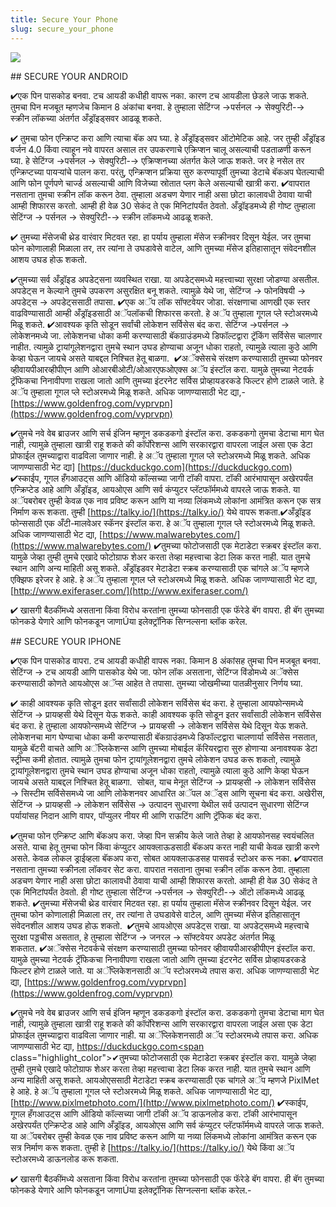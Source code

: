 ```yaml
---
title: Secure Your Phone
slug: secure_your_phone
---
```


![](/images/coverchap_3.jpg)


<div class="SECPHONE_H2" markdown="1">## SECURE YOUR ANDROID</div>




<span class="highlight_color">✔एक</span> पिन पासकोड बनवा. टच आयडी कधीही वापरू नका. कारण टच आयडीला छेडले जाऊ शकते. तुमचा पिन मजबूत म्हणजेच किमान 8 अंकांचा बनवा. हे तुम्हाला सेटिंग्ज →पर्सनल → सेक्युरिटी-→ स्क्रीन लॉकच्या अंतर्गत अँड्रॉइड्सवर आढळू शकते.  

<span class="highlight_color">✔ तुमचा</span> फोन एन्क्रिप्ट करा आणि त्याचा बॅक अप घ्या. हे अँड्रॉइड्सवर ऑटोमेटिक आहे. जर तुम्ही अँड्रॉइड वर्जन 4.0 किंवा त्याहून नवे वापरत असाल तर उपकरणाचे एक्रिप्शन चालू असल्याची पडताळणी करून घ्या. हे  सेटिंग्ज →पर्सनल → सेक्युरिटी-→ एक्रिप्शनच्या अंतर्गत केले जाऊ शकते. जर हे नसेल तर एन्क्रिप्टच्या पायऱ्यांचे पालन करा. परंतु, एन्क्रिप्शन प्रक्रिया सुरु करण्यापूर्वी तुमच्या डेटाचे बॅकअप घेतल्याची आणि फोन पूर्णपणे चार्ज्ड असल्याची आणि विजेच्या स्रोतात प्लग केले असल्याची खात्री करा.    <span class="highlight_color">✔वापरात</span> नसताना तुमचा स्क्रीन लॉक करून ठेवा. तुम्हाला अडचण येणार नाही असा छोटा कालावधी ठेवावा याची आम्ही शिफारस करतो. आम्ही ही वेळ 30 सेकंद ते एक मिनिटांपर्यंत ठेवतो. अँड्रॉइडमध्ये ही गोष्ट तुम्हाला सेटिंग्ज → पर्सनल → सेक्युरिटी-→ स्क्रीन लॉकमध्ये आढळू शकते. 

<span class="highlight_color">✔ तुमच्या</span> मॅसेजची थ्रेड वारंवार मिटवत रहा. हा पर्याय तुम्हाला मॅसेज स्क्रीनवर दिसून येईल. जर तुमचा फोन कोणालाही मिळाला तर, तर त्यांना ते उघडावेसे वाटेल, आणि तुमच्या मॅसेज इतिहासातून संवेदनशील आशय उघड होऊ शकतो.


<span class="highlight_color">✔तुमच्या सर्व अँड्रॉइड अपडेट्सना व्यवस्थित राखा.</span> या अपडेट्समध्ये महत्त्वाच्या सुरक्षा जोडण्या असतील. अपडेट्स न केल्याने तुमचे उपकरण असुरक्षित बनू शकते. त्यामुळे येथे जा, सेटिंग्ज → फोनविषयी → अपडेट्स → अपडेट्ससाठी तपासा. <span class="highlight_color">✔एक अॅप लॉक सॉफ्टवेयर जोडा.</span> संरक्षणाचा आणखी एक स्तर वाढविण्यासाठी आम्ही अँड्रॉइडसाठी अॅपलॉकची शिफारस करतो. हे अॅप तुम्हाला गूगल प्ले स्टोअरमध्ये मिळू शकते. <span class="highlight_color">✔आवश्यक कृति सोडून सर्वांची लोकेशन सर्विसेस बंद करा.</span> सेटिंग्ज →पर्सनल → लोकेशनमध्ये जा. लोकेशनचा धोका कमी करण्यासाठी बॅकग्राउंडमध्ये डिफॉल्टद्वारा ट्रॅकिंग सर्विसेस चालणार नाहीत. त्यामुळे ट्रायांगूलेशनद्वारा तुमचे स्थान उघड होण्याचा अजून धोका राहतो, त्यामुळे त्याला कुठे आणि केव्हा घेऊन जायचे असते याबद्दल निश्चित हेतू बाळगा.  <span class="highlight_color">✔अॅक्सेसचे संरक्षण करण्यासाठी तुमच्या फोनवर व्हीवायपीआरव्हीपीएन आणि ओआरबीओटी/ओआरएफओएक्स अॅप इंस्टॉल करा.</span> यामुळे तुमच्या नेटवर्क ट्रॅफिकचा निनावीपणा राखला जातो आणि तुमच्या इंटरनेट सर्विस प्रोव्हायडरकडे फिल्टर होणे टाळले जाते. हे अॅप तुम्हाला गूगल प्ले स्टोअरमध्ये मिळू शकते. अधिक जाणण्यासाठी भेट द्या,- [https://www.goldenfrog.com/vyprvpn](https://www.goldenfrog.com/vyprvpn)


<span class="highlight_color">✔तुमचे नवे वेब ब्राउजर आणि सर्च इंजिन म्हणून डकडकगो इंस्टॉल करा</span>. डकडकगो तुमचा डेटाचा माग घेत नाही, त्यामुळे तुम्हाला खात्री राहू शकते की कॉर्पोरेशन्स आणि सरकारद्वारा वापरला जाईल असा एक डेटा प्रोफाईल तुमच्याद्वारा वाढविला जाणार नाही. हे अॅप तुम्हाला गूगल प्ले स्टोअरमध्ये मिळू शकते. अधिक जाणण्यासाठी भेट द्या] [https://duckduckgo.com](https://duckduckgo.com)  <span class="highlight_color">✔स्काईप, गूगल हँगआउट्स आणि ऑडियो कॉल्सच्या जागी टॉकी वापरा</span>. टॉकी आरंभापासून अखेरपर्यंत एन्क्रिप्टेड आहे आणि अँड्रॉइड, आयओएस आणि सर्व कंप्युटर प्लॅटफॉर्ममध्ये वापरले जाऊ शकते. या अॅपबरोबर तुम्ही केवळ एक नाव प्रविष्ट करून आणि या नव्या लिंकमध्ये लोकांना आमंत्रित करून एक सत्र निर्माण करू शकता. तुम्ही [https://talky.io/](https://talky.io/) येथे वापरू शकता.<span class="highlight_color">✔अँड्रॉइड फोन्ससाठी</span> एक अँटी-मालवेअर स्कॅनर इंस्टॉल करा. हे अॅप तुम्हाला गूगल प्ले स्टोअरमध्ये मिळू शकते. अधिक जाणण्यासाठी भेट द्या, [https://www.malwarebytes.com/](https://www.malwarebytes.com/)  <span class="highlight_color">✔तुमच्या फोटोजसाठी एक मेटाडेटा स्क्रबर इंस्टॉल करा.</span> यामुळे जेव्हा तुम्ही तुमचे एखादे फोटोग्राफ शेअर करता तेव्हा महत्त्वाचा डेटा लिक करत नाही. यात तुमचे स्थान आणि अन्य माहिती असू शकते. अँड्रॉइडवर मेटाडेटा स्क्रब करण्यासाठी एक चांगले अॅप म्हणजे एक्झिफ इरेजर हे आहे. हे अॅप तुम्हाला गूगल प्ले स्टोअरमध्ये मिळू शकते. अधिक जाणण्यासाठी भेट द्या, [http://www.exiferaser.com/](http://www.exiferaser.com/)

<span class="highlight_color">✔ खासगी बैठकींमध्ये असताना किंवा विरोध करतांना तुमच्या फोनसाठी एक फॅरेडे बॅग वापरा.</span> ही बॅग तुमच्या फोनकडे येणारे आणि फोनकडून जाणाÚया इलेक्ट्रॉनिक सिग्नल्सना ब्लॉक करेल.

<div class="SECPHONE_H2" markdown="1">## SECURE YOUR IPHONE</div>




<span class="highlight_color">✔एक पिन पासकोड वापरा</span>. टच आयडी कधीही वापरू नका. किमान 8 अंकांसह तुमचा पिन मजबूत बनवा. सेटिंग्ज → टच आयडी आणि पासकोड येथे जा. फोन लॉक असताना, सेटिंग्ज विंडोमध्ये अॅक्सेस करण्यासाठी कोणते आयओएस अॅप्स आहेत ते तपासा. तुमच्या जोखमीच्या पातळीनुसार निर्णय घ्या. 

<span class="highlight_color">✔ काही आवश्यक कृति सोडून इतर सर्वांसाठी लोकेशन सर्विसेस बंद करा.</span> हे तुम्हाला आयफोन्समध्ये सेटिंग्ज → प्रायव्हसी येथे दिसून येऊ शकते. काही आवश्यक कृति सोडून इतर सर्वांसाठी लोकेशन सर्विसेस बंद करा. हे तुम्हाला आयफोन्समध्ये सेटिंग्ज → प्रायव्हसी → लोकेशन सर्विसेस येथे दिसून येऊ शकते. लोकेशनचा माग घेण्याचा धोका कमी करण्यासाठी बॅकग्राउंडमध्ये डिफॉल्टद्वारा चालणार्या सर्विसेस नसतात, यामुळे बॅटरी वाचते आणि अॅप्लिकेशन्स आणि तुमच्या मोबाईल कॅरियरद्वारा सुरु होणाऱ्या अनावश्यक डेटा स्ट्रीम्स कमी होतात. त्यामुळे तुमचा फोन ट्रायांगूलेशनद्वारा तुमचे लोकेशन उघड करू शकतो, त्यामुळे ट्रायांगूलेशनद्वारा तुमचे स्थान उघड होण्याचा अजून धोका राहतो, त्यामुळे त्याला कुठे आणि केव्हा घेऊन जायचे असते याबद्दल निश्चित हेतू बाळगा.  सोबत, याच मेनूत सेटिंग्ज → प्रायव्हसी → लोकेशन सर्विसेस → सिस्टीम सर्विसेसमध्ये जा आणि लोकेशनवर आधारित अॅपल अॅड्स आणि सूचना बंद करा. अखेरीस, सेटिंग्ज → प्रायव्हसी → लोकेशन सर्विसेस → उत्पादन सुधारणा येथील सर्व उत्पादन सुधारणा सेटिंग्ज पर्यायांसह निदान आणि वापर, पॉप्युलर नीयर मी आणि राऊटिंग आणि ट्रॅफिक बंद करा.


<span class="highlight_color">✔तुमचा फोन एन्क्रिप्ट आणि बॅकअप करा</span>. जेव्हा पिन सक्रीय केले जाते तेव्हा हे आयफोनसह स्वयंचलित असते. याचा हेतू तुमचा फोन किंवा कंप्युटर आयक्लाऊडसाठी बॅकअप करत नाही याची केवळ खात्री करणे असते. केवळ लोकल ड्राईव्हला बॅकअप करा, सोबत आयक्लाऊडसह पासवर्ड स्टोअर करू नका. <span class="highlight_color">✔वापरात नसताना तुमच्या स्क्रीनला लॉकवर सेट करा.</span> वापरात नसताना तुमचा स्क्रीन लॉक करून ठेवा. तुम्हाला अडचण येणार नाही असा छोटा कालावधी ठेवावा याची आम्ही शिफारस करतो. आम्ही ही वेळ 30 सेकंद ते एक मिनिटांपर्यंत ठेवतो. ही गोष्ट तुम्हाला सेटिंग्ज →पर्सनल → सेक्युरिटी-→ ऑटो लॉकमध्ये आढळू शकते. <span class="highlight_color">✔तुमच्या मॅसेजची थ्रेड वारंवार मिटवत रहा.</span> हा पर्याय तुम्हाला मॅसेज स्क्रीनवर दिसून येईल. जर तुमचा फोन कोणालाही मिळाला तर, तर त्यांना ते उघडावेसे वाटेल, आणि तुमच्या मॅसेज इतिहासातून संवेदनशील आशय उघड होऊ शकतो.   <span class="highlight_color">✔तुमचे आयओएस अपडेट्स राखा.</span> या अपडेट्समध्ये महत्त्वाचे सुरक्षा पड्डचीस असतात, हे तुम्हाला सेटिंग्ज → जनरल → सॉफ्टवेयर अपडेट अंतर्गत मिळू शकतात. <span class="highlight_color">✔अॅक्सेस नेटवर्कचे संरक्षण करण्यासाठी तुमच्या फोनवर व्हीवायपीआरव्हीपीएन इंस्टॉल करा.</span> यामुळे तुमच्या नेटवर्क ट्रॅफिकचा निनावीपणा राखला जातो आणि तुमच्या इंटरनेट सर्विस प्रोव्हायडरकडे फिल्टर होणे टाळले जाते. या अॅप्लिकेशनसाठी अॅप स्टोअरमध्ये तपास करा. अधिक जाणण्यासाठी भेट द्या, [https://www.goldenfrog.com/vyprvpn](https://www.goldenfrog.com/vyprvpn)


<span class="highlight_color">✔तुमचे नवे वेब ब्राउजर आणि सर्च इंजिन म्हणून डकडकगो इंस्टॉल करा</span>. डकडकगो तुमचा डेटाचा माग घेत नाही, त्यामुळे तुम्हाला खात्री राहू शकते की कॉर्पोरेशन्स आणि सरकारद्वारा वापरला जाईल असा एक डेटा प्रोफाईल तुमच्याद्वारा वाढविला जाणार नाही.  या अॅप्लिकेशनसाठी अॅप स्टोअरमध्ये तपास करा. अधिक जाणण्यासाठी भेट द्या, [https://duckduckgo.com<span](https://duckduckgo.com<span) class="highlight_color">✔तुमच्या फोटोजसाठी एक मेटाडेटा स्क्रबर इंस्टॉल करा.</span> यामुळे जेव्हा तुम्ही तुमचे एखादे फोटोग्राफ शेअर करता तेव्हा महत्त्वाचा डेटा लिक करत नाही. यात तुमचे स्थान आणि अन्य माहिती असू शकते. आयओएससाठी मेटाडेटा स्क्रब करण्यासाठी एक चांगले अॅप म्हणजे PixlMet  हे आहे. हे अॅप तुम्हाला गूगल प्ले स्टोअरमध्ये मिळू शकते. अधिक जाणण्यासाठी भेट द्या, [http://www.pixlmetphoto.com/](http://www.pixlmetphoto.com/) <span class="highlight_color">✔स्काईप, गूगल हँगआउट्स आणि ऑडियो कॉल्सच्या जागी</span> टॉकी अॅप डाऊनलोड करा. टॉकी आरंभापासून अखेरपर्यंत एन्क्रिप्टेड आहे आणि अँड्रॉइड, आयओएस आणि सर्व कंप्युटर प्लॅटफॉर्ममध्ये वापरले जाऊ शकते. या अॅपबरोबर तुम्ही केवळ एक नाव प्रविष्ट करून आणि या नव्या लिंकमध्ये लोकांना आमंत्रित करून एक सत्र निर्माण करू शकता. तुम्ही हे [https://talky.io/](https://talky.io/) येथे किंवा अॅप स्टोअरमध्ये डाऊनलोड करू शकता.

<span class="highlight_color">✔ खासगी बैठकींमध्ये असताना किंवा विरोध करतांना तुमच्या फोनसाठी</span> एक फॅरेडे बॅग वापरा. ही बॅग तुमच्या फोनकडे येणारे आणि फोनकडून जाणाÚया इलेक्ट्रॉनिक सिग्नल्सना ब्लॉक करेल.-